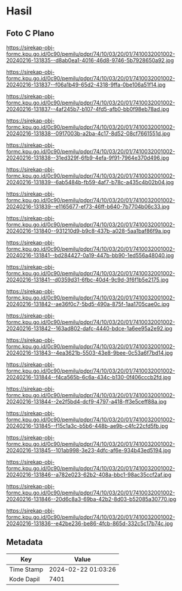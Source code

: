 # Hasil

## Foto C Plano

https://sirekap-obj-formc.kpu.go.id/0c90/pemilu/pdpr/74/10/03/20/01/7410032001002-20240216-131835--d8ab0ea1-4016-46d8-9746-5b7928650a92.jpg

https://sirekap-obj-formc.kpu.go.id/0c90/pemilu/pdpr/74/10/03/20/01/7410032001002-20240216-131837--f06a1b49-65d2-4318-9ffa-0be106a51f14.jpg

https://sirekap-obj-formc.kpu.go.id/0c90/pemilu/pdpr/74/10/03/20/01/7410032001002-20240216-131837--4af245b7-b107-4fd5-afb0-bb0f98eb78ad.jpg

https://sirekap-obj-formc.kpu.go.id/0c90/pemilu/pdpr/74/10/03/20/01/7410032001002-20240216-131838--0917003b-a2ba-4c17-8d52-08cf7661551d.jpg

https://sirekap-obj-formc.kpu.go.id/0c90/pemilu/pdpr/74/10/03/20/01/7410032001002-20240216-131838--31ed329f-6fb9-4efa-9f91-7964e370d496.jpg

https://sirekap-obj-formc.kpu.go.id/0c90/pemilu/pdpr/74/10/03/20/01/7410032001002-20240216-131839--6ab5484b-fb59-4af7-b78c-a435c4b02b04.jpg

https://sirekap-obj-formc.kpu.go.id/0c90/pemilu/pdpr/74/10/03/20/01/7410032001002-20240216-131839--e1165677-ef73-46ff-b640-7b7704b06c33.jpg

https://sirekap-obj-formc.kpu.go.id/0c90/pemilu/pdpr/74/10/03/20/01/7410032001002-20240216-131840--931210d9-b9c8-437b-a028-5aa1baf86f9a.jpg

https://sirekap-obj-formc.kpu.go.id/0c90/pemilu/pdpr/74/10/03/20/01/7410032001002-20240216-131841--bd284427-0a19-447b-bb90-1ed556a48040.jpg

https://sirekap-obj-formc.kpu.go.id/0c90/pemilu/pdpr/74/10/03/20/01/7410032001002-20240216-131841--d0359d31-6fbc-40d4-9c9d-3f6f1b5e2175.jpg

https://sirekap-obj-formc.kpu.go.id/0c90/pemilu/pdpr/74/10/03/20/01/7410032001002-20240216-131842--ae36f0c7-5bd5-490a-875f-1aa1705cae0c.jpg

https://sirekap-obj-formc.kpu.go.id/0c90/pemilu/pdpr/74/10/03/20/01/7410032001002-20240216-131842--163ad802-dafc-4440-bdce-1a6ee95a2e92.jpg

https://sirekap-obj-formc.kpu.go.id/0c90/pemilu/pdpr/74/10/03/20/01/7410032001002-20240216-131843--4ea3621b-5503-43e8-9bee-0c53a6f7bd14.jpg

https://sirekap-obj-formc.kpu.go.id/0c90/pemilu/pdpr/74/10/03/20/01/7410032001002-20240216-131844--f4ca565b-6c6a-434c-b130-0f406cccb2fd.jpg

https://sirekap-obj-formc.kpu.go.id/0c90/pemilu/pdpr/74/10/03/20/01/7410032001002-20240216-131844--2e2f5bd4-dcf9-4797-a418-ff3e5ceff88a.jpg

https://sirekap-obj-formc.kpu.go.id/0c90/pemilu/pdpr/74/10/03/20/01/7410032001002-20240216-131845--f15c1a3c-b5b6-448b-ae9b-c4fc22cfd5fb.jpg

https://sirekap-obj-formc.kpu.go.id/0c90/pemilu/pdpr/74/10/03/20/01/7410032001002-20240216-131845--101ab998-3e23-4dfc-af6e-934b43ed5194.jpg

https://sirekap-obj-formc.kpu.go.id/0c90/pemilu/pdpr/74/10/03/20/01/7410032001002-20240216-131846--a782e023-62b2-408a-bbc1-98ac35ccf2af.jpg

https://sirekap-obj-formc.kpu.go.id/0c90/pemilu/pdpr/74/10/03/20/01/7410032001002-20240216-131846--20d6c8a3-69ba-42b2-8d03-b52085a30770.jpg

https://sirekap-obj-formc.kpu.go.id/0c90/pemilu/pdpr/74/10/03/20/01/7410032001002-20240216-131836--e42be236-be86-4fcb-865d-332c5c17b74c.jpg


## Metadata

| Key        | Value               |
| ---------- | ------------------- |
| Time Stamp | 2024-02-22 01:03:26 |
| Kode Dapil | 7401                |



